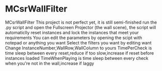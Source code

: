 # MCsrWallFilter
MCsrWallFilter
This project is not perfect yet, it is still semi-finished
run the .py script and open the Fullscreen Projector (the wall scene), the script will automaticlly reset instances and  lock the instances that meet your requirements
You can edit the parameters by opening the scipt with notepad or anything you want
Select the filters you want by editing want
Change InstanceNumber,WallRow,WallColumn to yours
TimePerCheck is time sleep between every reset,reduce if too slow,increase if reset before instances loaded
TimeWhenPlaying is time sleep between every check when you're not in the wall,increase if laggy
